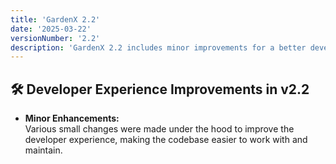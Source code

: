 ```yaml
---
title: 'GardenX 2.2'
date: '2025-03-22'
versionNumber: '2.2'
description: 'GardenX 2.2 includes minor improvements for a better developer experience.'
---
```


## 🛠️ Developer Experience Improvements in v2.2

- **Minor Enhancements:**  
  Various small changes were made under the hood to improve the developer experience, making the codebase easier to work with and maintain.